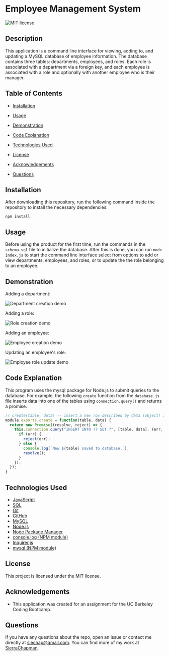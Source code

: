 # Employee Management System

![MIT license](https://img.shields.io/badge/license-MIT-blue.svg)

## Description

This application is a command line interface for viewing, adding to, and updating a MySQL database of employee information. The database contains three tables: departments, employees, and roles. Each role is associated with a department via a foreign key, and each employee is associated with a role and optionally with another employee who is their manager.

## Table of Contents

* [Installation](#installation)

* [Usage](#usage)

* [Demonstration](#demonstration)

* [Code Explanation](#code-explanation)

* [Technologies Used](#technologies-used)

* [License](#license)

* [Acknowledgements](#acknowledgements)

* [Questions](#questions)

## Installation

After downloading this repository, run the following command inside the repository to install the necessary dependencies:

```
npm install
```

## Usage

Before using the product for the first time, run the commands in the `schema.sql` file to initialize the database. After this is done, you can run `node index.js` to start the command line interface select from options to add or view departments, employees, and roles, or to update the the role belonging to an employee.

## Demonstration

Adding a department:

![Department creation demo](add-department.gif)

Adding a role:

![Role creation demo](add-role.gif)

Adding an employee:

![Employee creation demo](add-employee.gif)

Updating an employee's role:

![Employee role update demo](update-employee.gif)

## Code Explanation

This program uses the mysql package for Node.js to submit queries to the database. For example, the following `create` function from the `database.js` file inserts data into one of the tables using `connection.query()` and returns a promise.

```javascript
// create(table, data) -- insert a new row described by data (object) into the specified table (string)
module.exports.create = function(table, data) {
  return new Promise((resolve, reject) => {
    this.connection.query("INSERT INTO ?? SET ?", [table, data], (err, res) => {
      if (err) {
        reject(err);
      } else {
        console.log(`New ${table} saved to database.`);
        resolve();
      }
    });
  });
}
```

## Technologies Used

* [JavaScript](https://developer.mozilla.org/en-US/docs/Web/JavaScript)
* [SQL](https://developer.mozilla.org/en-US/docs/Glossary/SQL)
* [Git](https://git-scm.com/)
* [GitHub](https://github.com/)
* [MySQL](https://www.mysql.com/)
* [Node.js](https://nodejs.org/en/)
* [Node Package Manager](https://www.npmjs.com/)
* [console.log (NPM module)](https://www.npmjs.com/package/console.log)
* [Inquirer.js](https://www.npmjs.com/package/inquirer)
* [mysql (NPM module)](https://www.npmjs.com/package/mysql)


## License

This project is licensed under the MIT license.

## Acknowledgements

* This application was created for an assignment for the UC Berkeley Coding Bootcamp.

## Questions

If you have any questions about the repo, open an issue or contact me directly at siechap@gmail.com. You can find more of my work at [SierraChapman](https://github.com/SierraChapman/).


